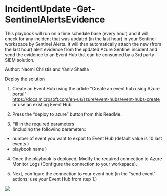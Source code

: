 # IncidentUpdate -Get-SentinelAlertsEvidence

This playbook will run on a time schedule base (every hour) and it will check for any incident that was updated (in the last hour) in your Sentinel workspace by Sentinel Alerts.
It will then automatically attach the new (from the last hour) alert evidence from the updated Azure Sentinel incident and send the evidence to an Event Hub that can be consumed by a 3rd party SIEM solution.


Author: Naomi Christis and Yaniv Shasha

Deploy the solution
1.	Create an Event Hub using the article "Create an event hub using Azure portal" <br>
https://docs.microsoft.com/en-us/azure/event-hubs/event-hubs-create  or use an existing Event Hub.

2.	Press the “deploy to azure” button from this ReadMe.<br>

3. Fill in the required parameters <br>
(including the following parameters:
  - number of event you want to export to Event Hub (default value is 10 last events )<br>
  - playbook name )

4.	Once the playbook is deployed; Modify the required connection to Azure Monitor Logs (Configure the connection to your workspace).<br>

5.	Next, configure the connection to your event hub (in the "send event" actions; use your Event Hub from step 1.) <br>

<a href="https://portal.azure.com/#create/Microsoft.Template/uri/https%3A%2F%2Fraw.githubusercontent.com%2FNchristis%2FPlaybook%2Fmain%2FIncidentUpdate-GetSentinelAlertsEvidence.json" target="_blank">
    <img src="https://aka.ms/deploytoazurebutton"/>
</a>

